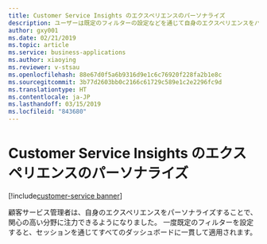 ```yaml
---
title: Customer Service Insights のエクスペリエンスのパーソナライズ
description: ユーザーは既定のフィルターの設定などを通じて自身のエクスペリエンスをパーソナライズし、関心の高い分野に注力することができます。
author: gxy001
ms.date: 02/21/2019
ms.topic: article
ms.service: business-applications
ms.author: xiaoying
ms.reviewer: v-stsau
ms.openlocfilehash: 88e67d0f5a6b9316d9e1c6c76920f228fa2b1e8c
ms.sourcegitcommit: 3b77d2603bb0c2166c61729c589e1c2e2296fc9d
ms.translationtype: HT
ms.contentlocale: ja-JP
ms.lasthandoff: 03/15/2019
ms.locfileid: "843680"
---
```

# <a name="personalize-the-customer-service-insights-experience"></a>Customer Service Insights のエクスペリエンスのパーソナライズ

[!include[customer-service banner](../../../includes/dynamics365-ai-customer-service.md)]


顧客サービス管理者は、自身のエクスペリエンスをパーソナライズすることで、関心の高い分野に注力できるようになりました。 一度既定のフィルターを設定すると、セッションを通じてすべてのダッシュボードに一貫して適用されます。
